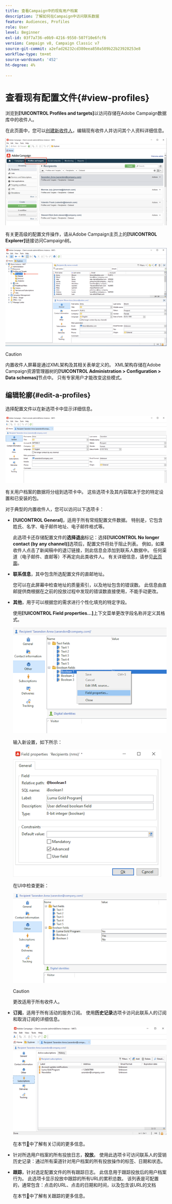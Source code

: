 ```yaml
---
title: 查看Campaign中的现有用户档案
description: 了解如何在Campaign中访问联系数据
feature: Audiences, Profiles
role: User
level: Beginner
exl-id: 03f7a736-e0b9-4216-9550-507f10e6fcf6
version: Campaign v8, Campaign Classic v7
source-git-commit: a2efad26232cd380eea850a589b22b23928253e8
workflow-type: tm+mt
source-wordcount: '452'
ht-degree: 4%

---
```


# 查看现有配置文件{#view-profiles}

浏览到&#x200B;**[!UICONTROL Profiles and targets]**&#x200B;以访问存储在Adobe Campaign数据库中的收件人。

在此页面中，您可以[创建新收件人](create-profiles.md)，编辑现有收件人并访问其个人资料详细信息。

![](assets/profiles-and-targets.png)

有关更高级的配置文件操作，请从Adobe Campaign主页上的&#x200B;**[!UICONTROL Explorer]**&#x200B;链接访问Campaign树。

![](assets/recipients-in-explorer.png)


>[!CAUTION]
>
>内置收件人屏幕是通过XML架构及其相关表单定义的。 XML架构存储在Adobe Campaign资源管理器树的&#x200B;**[!UICONTROL Administration > Configuration > Data schemas]**&#x200B;节点中。 只有专家用户才能改变这些模式。
>

## 编辑轮廓{#edit-a-profiles}

选择配置文件以在新选项卡中显示详细信息。

![](assets/edit-a-profile.png)

有关用户档案的数据将分组到选项卡中。 这些选项卡及其内容取决于您的特定设置和已安装的包。

对于典型的内置收件人，您可以访问以下选项卡：

* **[!UICONTROL General]**，适用于所有常规配置文件数据。 特别是，它包含姓氏、名字、电子邮件地址、电子邮件格式等。

  此选项卡还存储配置文件的&#x200B;**选择退出**&#x200B;标记：选择&#x200B;**[!UICONTROL No longer contact (by any channel)]**&#x200B;选项后，配置文件将处于阻止列表。 例如，如果收件人点击了新闻稿中的退订链接，则此信息会添加到联系人数据中。 任何渠道（电子邮件、直邮等）不再定向此类收件人。 有关详细信息，请参见[此页面](../send/quarantines.md)。

* **联系信息**，其中包含所选配置文件的直邮地址。

  您可以在此屏幕中检查地址的质量索引，以及地址包含的错误数。 此信息由直邮提供商根据在之前的投放过程中发现的错误数直接使用，不能手动更改。

* **其他**，用于可以根据您的需求进行个性化填充的特定字段。

  使用&#x200B;**[!UICONTROL Field properties…]**&#x200B;上下文菜单更改字段名称并定义其格式。

  ![](assets/other-tab-field-properties.png)

  输入新设置，如下所示：

  ![](assets/change-field-properties.png)

  在UI中检查更新：

  ![](assets/other-tab-updated.png)


  >[!CAUTION]
  >更改适用于所有收件人。
  >


* **订阅**，适用于所有活动的服务订阅。 使用&#x200B;**历史记录**&#x200B;选项卡访问此联系人的订阅和取消订阅的详细信息。

  ![](assets/subscription-tab.png)

  在本节[&#128279;](../start/subscriptions.md)中了解有关订阅的更多信息。

* 针对所选用户档案的所有投放日志，**投放**。 使用此选项卡可访问联系人的营销历史记录：通过所有渠道针对用户档案的所有投放操作的标签、日期和状态。


* **跟踪**，针对选定配置文件的所有跟踪日志。 此信息用于跟踪投放后的用户档案行为。 此选项卡显示投放中跟踪的所有URL的累积总数。 该列表是可配置的，通常包含：点击的URL、点击的日期和时间，以及包含该URL的文档

  在本节[&#128279;](../start/tracking.md)中了解有关跟踪的更多信息。
